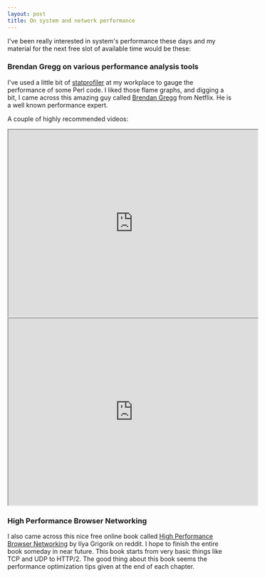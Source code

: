 ```yaml
---
layout: post
title: On system and network performance
---
```


I've been really interested in system's performance these days and my material for the next free slot of available time would be these:

### Brendan Gregg on various performance analysis tools

I've used a little bit of [statprofiler](https://github.com/mbarbon/devel-statprofiler) at my workplace to gauge the performance of some Perl code. I liked those flame graphs, and digging a bit, I came across this amazing guy called [Brendan Gregg](www.brendangregg.com) from Netflix. He is a well known performance expert.

A couple of highly recommended videos:

<iframe width="560" height="420" src="http://www.youtube.com/embed/FJW8nGV4jxY"></iframe>

<iframe width="560" height="420" src="http://www.youtube.com/embed/zrr2nUln9Kk"></iframe>

### High Performance Browser Networking

I also came across this nice free online book called [High Performance Browser Networking](https://hpbn.co/) by Ilya Grigorik on reddit. I hope to finish the entire book someday in near future. This book starts from very basic things like TCP and UDP to HTTP/2. The good thing about this book seems the performance optimization tips given at the end of each chapter.
